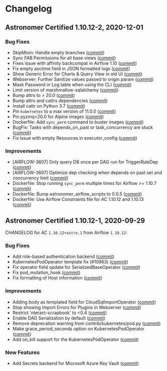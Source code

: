 # Changelog

Astronomer Certified 1.10.12-2, 2020-12-01
-----------------------------------------------

### Bug Fixes

- SkipMixin: Handle empty branches ([commit](https://github.com/astronomer/airflow/commit/64a37512e))
- Sync FAB Permissions for all base views ([commit](https://github.com/astronomer/airflow/commit/26ad9eba6))
- Fixes issue with affinity backcompat in Airflow 1.10 ([commit](https://github.com/astronomer/airflow/commit/d7ac1b911))
- Fix empty asctime field in JSON formatted logs ([commit](https://github.com/astronomer/airflow/commit/376e8c445))
- Show Generic Error for Charts & Query View in old UI ([commit](https://github.com/astronomer/airflow/commit/e87277dcd))
- Webserver: Further Sanitize values passed to origin param ([commit](https://github.com/astronomer/airflow/commit/4c27334a5))
- Mask Password in Log table when using the CLI ([commit](https://github.com/astronomer/airflow/commit/a09201069))
- Limit version of marshmallow-sqlalchemy ([commit](https://github.com/astronomer/airflow/commit/f88ae68e5))
- Bump attrs to > 20.0 ([commit](https://github.com/astronomer/airflow/commit/7fcf2e5eb))
- Bump attrs and cattrs dependencies ([commit](https://github.com/astronomer/airflow/commit/aede56833))
- Install cattr on Python 3.7 ([commit](https://github.com/astronomer/airflow/commit/1173785c3))
- Pin `kubernetes` to a max version of 11.0.0 ([commit](https://github.com/astronomer/airflow/commit/2d070bdab))
- Pin pyzmq<20.0 for Alpine images ([commit](https://github.com/astronomer/ap-airflow/commit/3059797))
- Dockerfile: Add `sync_perm` command to buster images ([commit](https://github.com/astronomer/ap-airflow/commit/5a28d3f))
- BugFix: Tasks with depends_on_past or task_concurrency are stuck ([commit](https://github.com/astronomer/airflow/commit/c561f2aef))
- Fix issue with empty Resources in executor_config ([commit](https://github.com/astronomer/airflow/commit/0e22a5fbf))

### Improvements

- [AIRFLOW-3607] Only query DB once per DAG run for TriggerRuleDep ([commit](https://github.com/astronomer/airflow/commit/e1659b2d1))
- [AIRFLOW-3607] Optimize dep checking when depends on past set and concurrency limit ([commit](https://github.com/astronomer/airflow/commit/8673e0147))
- Dockerfile: Stop running `sync_perm` multiple times for Airflow >= 1.10.7 ([commit](https://github.com/astronomer/ap-airflow/commit/9c10dcf))
- Dockerfile: Bump astronomer_airflow_scripts to 0.0.5 ([commit](https://github.com/astronomer/ap-airflow/commit/42b4169))
- Dockerfile: Use Airflow Constraints file for AC 1.10.12 and 1.10.13 ([commit](https://github.com/astronomer/ap-airflow/commit/e968f12))

Astronomer Certified 1.10.12-1, 2020-09-29
-----------------------------------------------

CHANGELOG for AC `1.10.12+astro.1` from Airflow `1.10.12`:

### Bug Fixes

- Add role-based authentication backend ([commit](https://github.com/astronomer/airflow/commit/49d4840))
- KubernetesPodOperator template fix (#10963) ([commit](https://github.com/astronomer/airflow/commit/259f1b797))
- Fix operator field update for SerializedBaseOperator ([commit](https://github.com/astronomer/airflow/commit/cfc9732d7))
- Fix pod_mutation_hook ([commit](https://github.com/astronomer/airflow/commit/73b5fe1aa))
- Fix formatting of Host information ([commit](https://github.com/astronomer/airflow/commit/4d820744c))

### Improvements

- Adding body as templated field for CloudSqlImportOperator ([commit](https://github.com/astronomer/airflow/commit/18e3a3b))
- Stop showing Import Errors for Plugins in Webserver ([commit](https://github.com/astronomer/airflow/commit/ac17612))
- Restrict 'nteract-scrapbook' to <0.4 ([commit](https://github.com/astronomer/airflow/commit/b4312ef))
- Enable DAG Serialization by default ([commit](https://github.com/astronomer/airflow/commit/8da0ad8))
- Remove deprecation warning from contrib/kubernetes/pod.py ([commit](https://github.com/astronomer/airflow/commit/5721d39))
- Make grace_period_seconds option on KubernetesPodOperator ([commit](https://github.com/astronomer/airflow/commit/236b9b3b2))
- Add on_kill support for the KubernetesPodOperator ([commit](https://github.com/astronomer/airflow/commit/ce94497cc))

### New Features

- Add Secrets backend for Microsoft Azure Key Vault ([commit](https://github.com/astronomer/airflow/commit/908515f13))
